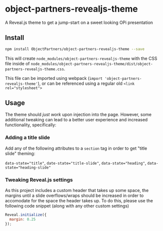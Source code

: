 # object-partners-revealjs-theme

A Reveal.js theme to get a jump-start on a sweet looking OPi presentation

## Install

```bash
npm install ObjectPartners/object-partners-revealjs-theme --save
```

This will create `node_modules/object-partners-revealjs-theme` with the CSS file inside of `node_modules/object-partners-revealjs-theme/dist/object-partners-revealjs-theme.css`.

This file can be imported using webpack (`import 'object-partners-revealjs-theme'`), or can be referenced using a regular old `<link rel="stylesheet">`

## Usage

The theme should _just work_ upon injection into the page. However, some additional tweaking can lead to a better user experience and increased functionality, specifically:

### Adding a title slide

Add any of the following attributes to a `section` tag in order to get "title slide" theming:

`data-state="title"`, `date-state="title-slide"`, `data-state="heading"`, `data-state="heading-slide"`

### Tweaking Reveal.js settings

As this project includes a custom header that takes up some space, the margins until a slide overflows/wraps should be increased in order to accomodate for the space the header takes up. To do this, please use the following code snippet (along with any other custom settings)

```javascript
Reveal.initialize({
  margin: 0.25
});
```

[config]: https://github.com/objectpartners/object-partners-presentation-config
